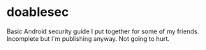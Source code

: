 # doablesec
Basic Android security guide I put together for some of my friends. Incomplete but I'm publishing anyway. Not going to hurt.
